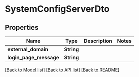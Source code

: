 # SystemConfigServerDto

## Properties

Name | Type | Description | Notes
------------ | ------------- | ------------- | -------------
**external_domain** | **String** |  | 
**login_page_message** | **String** |  | 

[[Back to Model list]](../README.md#documentation-for-models) [[Back to API list]](../README.md#documentation-for-api-endpoints) [[Back to README]](../README.md)


